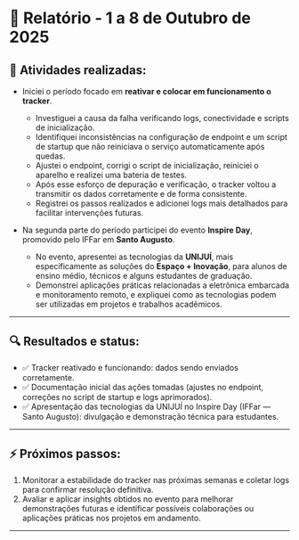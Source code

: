 # 📅 Relatório - 1 a 8 de Outubro de 2025

## 📌 Atividades realizadas:

- Iniciei o período focado em **reativar e colocar em funcionamento o tracker**.  
  - Investiguei a causa da falha verificando logs, conectividade e scripts de inicialização.  
  - Identifiquei inconsistências na configuração de endpoint e um script de startup que não reiniciava o serviço automaticamente após quedas.  
  - Ajustei o endpoint, corrigi o script de inicialização, reiniciei o aparelho e realizei uma bateria de testes.  
  - Após esse esforço de depuração e verificação, o tracker voltou a transmitir os dados corretamente e de forma consistente.  
  - Registrei os passos realizados e adicionei logs mais detalhados para facilitar intervenções futuras.

- Na segunda parte do período participei do evento **Inspire Day**, promovido pelo IFFar em **Santo Augusto**.  
  - No evento, apresentei as tecnologias da **UNIJUÍ**, mais especificamente as soluções do **Espaço + Inovação**, para alunos de ensino médio, técnicos e alguns estudantes de graduação.  
  - Demonstrei aplicações práticas relacionadas a eletrônica embarcada e monitoramento remoto, e expliquei como as tecnologias podem ser utilizadas em projetos e trabalhos acadêmicos.

---

## 🔍 Resultados e status:

- ✅ Tracker reativado e funcionando: dados sendo enviados corretamente.  
- ✅ Documentação inicial das ações tomadas (ajustes no endpoint, correções no script de startup e logs aprimorados).  
- ✅ Apresentação das tecnologias da UNIJUÍ no Inspire Day (IFFar — Santo Augusto): divulgação e demonstração técnica para estudantes.

---

## ⚡ Próximos passos:

1. Monitorar a estabilidade do tracker nas próximas semanas e coletar logs para confirmar resolução definitiva.    
2. Avaliar e aplicar insights obtidos no evento para melhorar demonstrações futuras e identificar possíveis colaborações ou aplicações práticas nos projetos em andamento.

---